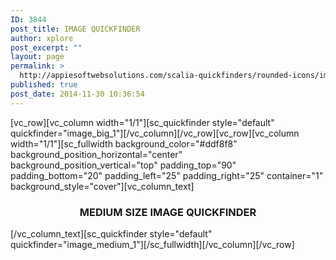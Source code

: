 ```yaml
---
ID: 3844
post_title: IMAGE QUICKFINDER
author: xplore
post_excerpt: ""
layout: page
permalink: >
  http://appiesoftwebsolutions.com/scalia-quickfinders/rounded-icons/image-quickfinder/
published: true
post_date: 2014-11-30 10:36:54
---
```

[vc_row][vc_column width="1/1"][sc_quickfinder style="default" quickfinder="image_big_1"][/vc_column][/vc_row][vc_row][vc_column width="1/1"][sc_fullwidth background_color="#ddf8f8" background_position_horizontal="center" background_position_vertical="top" padding_top="90" padding_bottom="20" padding_left="25" padding_right="25" container="1" background_style="cover"][vc_column_text]
<h3 style="text-align: center;">MEDIUM SIZE IMAGE QUICKFINDER</h3>
[/vc_column_text][sc_quickfinder style="default" quickfinder="image_medium_1"][/sc_fullwidth][/vc_column][/vc_row]